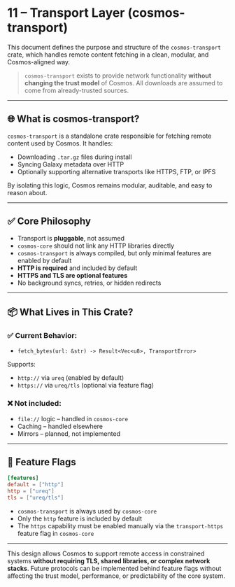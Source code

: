 # 11 – Transport Layer (cosmos-transport)

This document defines the purpose and structure of the `cosmos-transport` crate, which handles remote content fetching in a clean, modular, and Cosmos-aligned way.

> `cosmos-transport` exists to provide network functionality **without changing the trust model** of Cosmos. All downloads are assumed to come from already-trusted sources.

---

## 🌐 What is cosmos-transport?

`cosmos-transport` is a standalone crate responsible for fetching remote content used by Cosmos. It handles:

- Downloading `.tar.gz` files during install
- Syncing Galaxy metadata over HTTP
- Optionally supporting alternative transports like HTTPS, FTP, or IPFS

By isolating this logic, Cosmos remains modular, auditable, and easy to reason about.

---

## ✅ Core Philosophy

- Transport is **pluggable**, not assumed
- `cosmos-core` should not link any HTTP libraries directly
- `cosmos-transport` is always compiled, but only minimal features are enabled by default
- **HTTP is required** and included by default
- **HTTPS and TLS are optional features**
- No background syncs, retries, or hidden redirects

---

## 📦 What Lives in This Crate?

### ✅ Current Behavior:
- `fetch_bytes(url: &str) -> Result<Vec<u8>, TransportError>`

Supports:
- `http://` via `ureq` (enabled by default)
- `https://` via `ureq/tls` (optional via feature flag)

### ❌ Not included:
- `file://` logic – handled in `cosmos-core`
- Caching – handled elsewhere
- Mirrors – planned, not implemented

---

## 🔧 Feature Flags

```toml
[features]
default = ["http"]
http = ["ureq"]
tls = ["ureq/tls"]
```

- `cosmos-transport` is always used by `cosmos-core`
- Only the `http` feature is included by default
- The `https` capability must be enabled manually via the `transport-https` feature flag in `cosmos-core`

---

This design allows Cosmos to support remote access in constrained systems **without requiring TLS, shared libraries, or complex network stacks**. Future protocols can be implemented behind feature flags without affecting the trust model, performance, or predictability of the core system.

